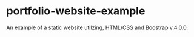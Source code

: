 # portfolio-website-example
An example of a static website utilzing, HTML/CSS and Boostrap v.4.0.0.
